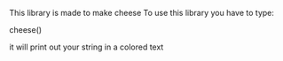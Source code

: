This library is made to make cheese
To use this library you have to type:

cheese()

it will print out your string in a colored text